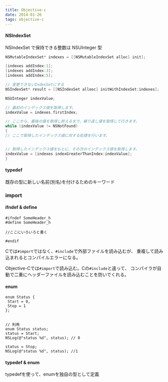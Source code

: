 ```yaml
---
title: Objective-c
date: 2014-01-26
tags: objective-c
---
```



#### NSIndexSet

NSIndexSet で保持できる整数は NSUInteger 型

```objective-c
NSMutableIndexSet* indexes = [[NSMutableIndexSet alloc] init];

[indexes addIndex:1];
[indexes addIndex:3];
[indexes addIndex:5];

// 変更できないIndexSetにする
NSIndexSet* result = [[NSIndexSet allooc] initWithIndexSet:indexes];
```


```objective-c
NSUInteger indexValue;

// 最初のインデックス値を取得します。
indexValue = indexes.firstIndex;

// ここから、最後の値を取得し終えるまで、繰り返し値を取得して行きます。
while (indexValue != NSNotFound)
{
// ここで取得したインデックス値に対する処理を行います。


// 取得したインデックス値をもとに、その次のインデックス値を取得します。
indexValue = [indexes indexGreaterThanIndex:indexValue];
}
```


#### typedef

既存の型に新しい名前(別名)を付けるためのキーワード


### import

#### ifndef & define

```
#ifndef SomeHeader_h
#define SomeHeader_h

//ここにいろいろと書く

#endif
```

Cでは`#import`ではなく、`#include`で外部ファイルを読み込むが、
重複して読み込まれるとコンパイルエラーになる。

Objective-Cでは`#import`で読み込む。Cの`#include`と違って、
コンパイラが自動で二重にヘッダーファイルを読み込むことを防いでくれる。

#### enum

```
enum Status {
 Start = 0,
 Stop = 1
};


// 利用
enum Status status;
status = Start;
NSLog(@"status %d", status); // 0

status = Stop;
NSLog(@"status %d", status); //1

```

#### typedef & enum

typedefを使って、enumを独自の型として定義
